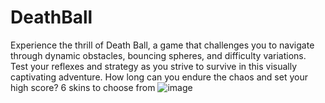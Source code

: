 # DeathBall
Experience the thrill of Death Ball, a game that challenges you to navigate through dynamic obstacles, bouncing spheres, and difficulty variations. Test your reflexes and strategy as you strive to survive in this visually captivating adventure. How long can you endure the chaos and set your high score?
6 skins to choose from
![image](https://github.com/GIGI-CodeAce/DeathBall/assets/142694357/43d2b3ef-57cf-4b10-80b9-ea33858c1227)
